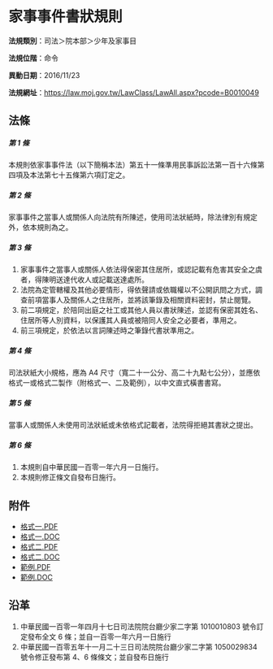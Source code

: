 # 家事事件書狀規則




**法規類別**：司法＞院本部＞少年及家事目

**法規位階**：命令

**異動日期**：2016/11/23  

**法規網址**：https://law.moj.gov.tw/LawClass/LawAll.aspx?pcode=B0010049



## 法條
##### 第 1 條
本規則依家事事件法（以下簡稱本法）第五十一條準用民事訴訟法第一百十六條第四項及本法第七十五條第六項訂定之。

##### 第 2 條
家事事件之當事人或關係人向法院有所陳述，使用司法狀紙時，除法律別有規定外，依本規則為之。

##### 第 3 條
1. 家事事件之當事人或關係人依法得保密其住居所，或認記載有危害其安全之虞者，得陳明送達代收人或記載送達處所。
1. 法院為定管轄權及其他必要情形，得依聲請或依職權以不公開訊問之方式，調查前項當事人及關係人之住居所，並將該筆錄及相關資料密封，禁止閱覽。
1. 前二項規定，於陪同出庭之社工或其他人員以書狀陳述，並認有保密其姓名、住居所等人別資料，以保護其人員或被陪同人安全之必要者，準用之。
1. 前三項規定，於依法以言詞陳述時之筆錄代書狀準用之。

##### 第 4 條
司法狀紙大小規格，應為 A4 尺寸（寬二十一公分、高二十九點七公分），並應依格式一或格式二製作（附格式一、二及範例），以中文直式橫書書寫。

##### 第 5 條
當事人或關係人未使用司法狀紙或未依格式記載者，法院得拒絕其書狀之提出。

##### 第 6 條
1. 本規則自中華民國一百零一年六月一日施行。
1. 本規則修正條文自發布日施行。
## 附件
* [格式一.PDF](https://law.moj.gov.tw/LawClass/LawGetFile.ashx?FileId=0000235319)
* [格式一.DOC](https://law.moj.gov.tw/LawClass/LawGetFile.ashx?FileId=0000110067)
* [格式二.PDF](https://law.moj.gov.tw/LawClass/LawGetFile.ashx?FileId=0000235320)
* [格式二.DOC](https://law.moj.gov.tw/LawClass/LawGetFile.ashx?FileId=0000110068)
* [範例.PDF](https://law.moj.gov.tw/LawClass/LawGetFile.ashx?FileId=0000235321)
* [範例.DOC](https://law.moj.gov.tw/LawClass/LawGetFile.ashx?FileId=0000110069)
## 沿革
1. 中華民國一百零一年四月十七日司法院院台廳少家二字第 1010010803 號令訂定發布全文 6  條；並自一百零一年六月一日施行
1. 中華民國一百零五年十一月二十三日司法院院台廳少家二字第 1050029834 號令修正發布第 4、6 條條文；並自發布日施行
